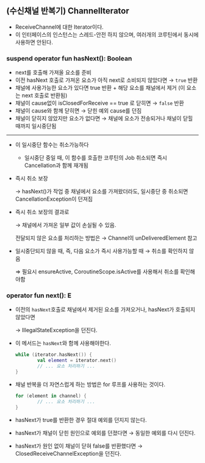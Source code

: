 ## (수신채널 반복기) ChannelIterator<out E>

- ReceiveChannel에 대한 Iterator이다.
- 이 인터페이스의 인스턴스는 스레드-안전 하지 않으며, 여러개의 코루틴에서 동시에 사용하면 안된다.

### suspend operator fun hasNext(): Boolean

- next를 호출해 가져올 요소를 준비
- 이전 hasNext 호출로 가져온 요소가 아직 next로 소비되지 않았다면 → `true` 반환
- 채널에 사용가능한 요소가 있다면 true 반환 + 해당 요소를 채널에서 제거 (이 요소는 next 호출로 반환됨)
- 채널이 cause없이 isClosedForReceive == true 로 닫히면 → `false` 반환
- 채널이 cause와 함께 닫히면 → 닫힌 예외 cause를 던짐
- 채널이 닫히지 않았지만 요소가 없다면 → 채널에 요소가 전송되거나 채널이 닫힐 때까지 일시중단됨

---

- 이 일시중단 함수는 취소가능하다
    - 일시중단 중일 때, 이 함수를 호출한 코루틴의 Job 취소되면 즉시 Cancellation과 함께 재개됨
- 즉시 취소 보장

  → hasNext()가 작업 중 채널에서 요소를 가져왔더라도, 일시중단 중 취소되면 CancellationException이 던져짐

- 즉시 취소 보장의 결과로

  → 채널에서 가져온 일부 값이 손실될 수 있음.

  전달되지 않은 요소를 처리하는 방법은 → Channel의 unDeliveredElement 참고

- 일시중단되지 않을 때, 즉, 다음 요소가 즉시 사용가능할 때 → 취소를 확인하지 않음

  ⇒ 필요시 ensureActive, CoroutineScope.isActive를 사용해서 취소를 확인해야함


### operator fun next(): E

- 이전의 `hasNext`호출로 채널에서 제거된 요소를 가져오거나, hasNext가 호출되지 않았다면

  → IllegalStateException을 던진다.

- 이 메서드는 `hasNext`와 함께 사용해야한다.

    ```kotlin
    while (iterator.hasNext()) {
    		val element = iterator.next()
    		// ... 요소 처리하기 ...
    }
    ```

- 채널 반복을 더 자연스럽게 하는 방법은 for 루프를 사용하는 것이다.

    ```kotlin
    for (element in channel) {
    		// ... 요소 처리하기 ...
    }
    ```

- hasNext가 true를 반환한 경우 절대 예외를 던지지 않는다.
- hasNext가 채널이 닫힌 원인으로 예외를 던졌다면 → 동일한 예외를 다시 던진다.
- hasNext가 원인 없이 채널이 닫혀 false를 반환했다면 → ClosedReceiveChannelException을 던진다.